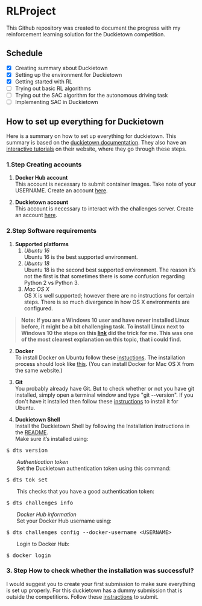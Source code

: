 # RLProject
This Github repository was created to document the progress with my reinforcement learning solution for the Duckietown competition.
## Schedule
- [x] Creating summary about Duckietown
- [x] Setting up the environment for Duckietown
- [x] Getting started with RL
- [ ] Trying out basic RL algorithms 
- [ ] Trying out the SAC algorithm for the autonomous driving task
- [ ] Implementing SAC in Duckietown
## How to set up everything for Duckietown
Here is a summary on how to set up everything for duckietown. This summary is based on the [duckietown documentation](https://docs.duckietown.org/DT19/AIDO/out/manual.html). They also have an [interactive tutorials](https://www.duckietown.org/research/ai-driving-olympics/get-started) on their website, where they go through these steps.

### 1.Step Creating accounts
1. **Docker Hub account**\
This account is necessary to submit container images. Take note of your USERNAME.
Create an account [here](https://hub.docker.com/).

2. **Duckietown account**\
This account is necessary to interact with the challenges server.
Create an account [here](https://www.duckietown.org/research/ai-driving-olympics/ai-do-register).

### 2.Step Software requirements
1. **Supported platforms**
    1. *Ubuntu 16*\
Ubuntu 16 is the best supported environment.
    2. *Ubuntu 18*\
Ubuntu 18 is the second best supported environment.
The reason it’s not the first is that sometimes there is some confusion regarding Python 2 vs Python 3.
    3. *Mac OS X*\
OS X is well supported; however there are no instructions for certain steps. There is so much divergence in how OS X environments are configured.

> **Note: If you are a Windows 10 user and have never installed Linux before, it might be a bit challenging task. To install Linux next to Windows 10 the steps on this [link](https://askubuntu.com/questions/726972/dual-boot-windows-10-and-linux-ubuntu-on-separate-hard-drives
) did the trick for me. This was one of the most clearest explanation on this topic, that i could find.**


2. **Docker**\
To install Docker on Ubuntu follow these [instuctions](https://docs.docker.com/install/linux/docker-ce/ubuntu/). The installation process should look like [this](https://www.youtube.com/watch?v=i3BxQlNEhuk). (You can install Docker for Mac OS X from the same website.)

3. **Git**\
You probably already have Git. But to check whether or not you have git installed, simply open a terminal window and type "git --version". If you don't have it installed then follow these [instructions](https://www.liquidweb.com/kb/install-git-ubuntu-16-04-lts/) to install it for Ubuntu.

4. **Duckietown Shell**\
Install the Duckietown Shell by following the Installation instructions in the [README](https://github.com/duckietown/duckietown-shell).\
Make sure it’s installed using:

<pre>
$ dts version
</pre>

&nbsp;&nbsp;&nbsp;&nbsp;&nbsp;&nbsp;&nbsp;*Authentication token*\
&nbsp;&nbsp;&nbsp;&nbsp;&nbsp;&nbsp;&nbsp;Set the Duckietown authentication token using this command:
<pre>
$ dts tok set
</pre>
&nbsp;&nbsp;&nbsp;&nbsp;&nbsp;&nbsp;&nbsp;This checks that you have a good authentication token:
<pre>
$ dts challenges info
</pre>

&nbsp;&nbsp;&nbsp;&nbsp;&nbsp;&nbsp;&nbsp;*Docker Hub information*\
&nbsp;&nbsp;&nbsp;&nbsp;&nbsp;&nbsp;&nbsp;Set your Docker Hub username using:
<pre>
$ dts challenges config --docker-username &lt;USERNAME&gt;
</pre>
&nbsp;&nbsp;&nbsp;&nbsp;&nbsp;&nbsp;&nbsp;Login to Docker Hub:
<pre>
$ docker login
</pre>

### 3. Step How to check whether the installation was successful?
I would suggest you to create your first submission to make sure everything is set up properly. For this duckietown has a dummy submission that is outside the competitions. Follow these [instractions](https://docs.duckietown.org/DT19/AIDO/out/cm_first.html) to submit.
